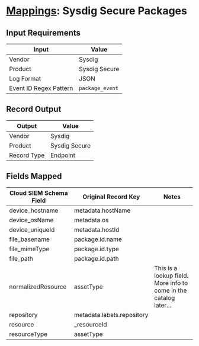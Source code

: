# [Mappings](README.md): Sysdig Secure Packages

## Input Requirements

|Input|Value|
|-----|-----|
|Vendor|Sysdig|
|Product|Sysdig Secure|
|Log Format|JSON|
|Event ID Regex Pattern|`package_event`|

## Record Output

|Output|Value|
|------|-----|
|Vendor|Sysdig|
|Product|Sysdig Secure|
|Record Type|Endpoint|

## Fields Mapped

|Cloud SIEM Schema Field|Original Record Key|Notes|
|-----------------------|-------------------|-----|
|device_hostname|metadata.hostName||
|device_osName|metadata.os||
|device_uniqueId|metadata.hostId||
|file_basename|package.id.name||
|file_mimeType|package.id.type||
|file_path|package.id.path||
|normalizedResource|assetType|This is a lookup field. More info to come in the catalog later...|
|repository|metadata.labels.repository||
|resource|_resourceId||
|resourceType|assetType||

